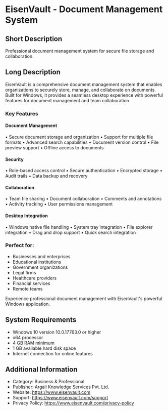 # EisenVault - Document Management System

## Short Description
Professional document management system for secure file storage and collaboration.

## Long Description
EisenVault is a comprehensive document management system that enables organizations to securely store, manage, and collaborate on documents. Built for Windows, it provides a seamless desktop experience with powerful features for document management and team collaboration.

### Key Features

#### Document Management
• Secure document storage and organization
• Support for multiple file formats
• Advanced search capabilities
• Document version control
• File preview support
• Offline access to documents

#### Security
• Role-based access control
• Secure authentication
• Encrypted storage
• Audit trails
• Data backup and recovery

#### Collaboration
• Team file sharing
• Document collaboration
• Comments and annotations
• Activity tracking
• User permissions management

#### Desktop Integration
• Windows native file handling
• System tray integration
• File explorer integration
• Drag and drop support
• Quick search integration

### Perfect for:
- Businesses and enterprises
- Educational institutions
- Government organizations
- Legal firms
- Healthcare providers
- Financial services
- Remote teams

Experience professional document management with EisenVault's powerful Windows application.

## System Requirements
- Windows 10 version 10.0.17763.0 or higher
- x64 processor
- 4 GB RAM minimum
- 1 GB available hard disk space
- Internet connection for online features

## Additional Information
- Category: Business & Professional
- Publisher: Argali Knowledge Services Pvt. Ltd.
- Website: https://www.eisenvault.com
- Support: https://www.eisenvault.com/support
- Privacy Policy: https://www.eisenvault.com/privacy-policy 